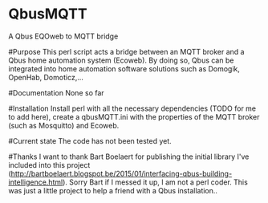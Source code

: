 # QbusMQTT
A Qbus EQOweb to MQTT bridge

#Purpose
This perl script acts a bridge between an MQTT broker and a Qbus home automation system (Ecoweb). By doing so, Qbus can be integrated into home automation software solutions such as Domogik, OpenHab, Domoticz,... 

#Documentation
None so far

#Installation
Install perl with all the necessary dependencies (TODO for me to add here), create a qbusMQTT.ini with the properties of the MQTT broker (such as Mosquitto) and Ecoweb.

#Current state
The code has not been tested yet. 

#Thanks
I want to thank Bart Boelaert for publishing the initial library I've included into this project (http://bartboelaert.blogspot.be/2015/01/interfacing-qbus-building-intelligence.html). Sorry Bart if I messed it up, I am not a perl coder. This was just a little project to help a friend with a Qbus installation..

